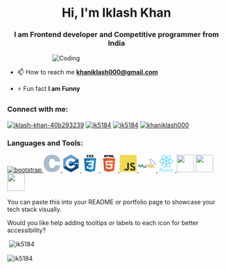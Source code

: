 

<h1 align="center">Hi, I'm Iklash Khan</h1>
<h3 align="center">I am Frontend developer and Competitive programmer from India</h3>

<img  align="right" alt="Coding" width="400" src="https://cdn.dribbble.com/users/1162077/screenshots/3848914/programmer.gif">

<p align="left"> <a href="https://twitter.com/" target="blank"><img src="https://img.shields.io/twitter/follow/?logo=twitter&style=for-the-badge" alt="" /></a> </p>

- 📫 How to reach me **khaniklash000@gmail.com**

- ⚡ Fun fact **I am Funny**

<h3 align="left">Connect with me:</h3>
<p align="left">
<a href="https://linkedin.com/in/iklash-khan-40b293239" target="blank"><img align="center" src="https://raw.githubusercontent.com/rahuldkjain/github-profile-readme-generator/master/src/images/icons/Social/linked-in-alt.svg" alt="iklash-khan-40b293239" height="30" width="40" /></a>
<a href="https://www.hackerrank.com/ik5184" target="blank"><img align="center" src="https://raw.githubusercontent.com/rahuldkjain/github-profile-readme-generator/master/src/images/icons/Social/hackerrank.svg" alt="ik5184" height="30" width="40" /></a>
<a href="https://www.leetcode.com/ik5184" target="blank"><img align="center" src="https://raw.githubusercontent.com/rahuldkjain/github-profile-readme-generator/master/src/images/icons/Social/leet-code.svg" alt="ik5184" height="30" width="40" /></a>
<a href="https://auth.geeksforgeeks.org/user/khaniklash000" target="blank"><img align="center" src="https://raw.githubusercontent.com/rahuldkjain/github-profile-readme-generator/master/src/images/icons/Social/geeks-for-geeks.svg" alt="khaniklash000" height="60" width="40" /></a>
</p>


<h3 align="left">Languages and Tools:</h3>

<p align="left"> <a href="https://upload.wikimedia.org/wikipedia/commons/d/d5/Tailwind_CSS_Logo.svg" target="_blank" rel="noreferrer"> <img src="https://upload.wikimedia.org/wikipedia/commons/d/d5/Tailwind_CSS_Logo.svg" alt="bootstrap" width="40" height="40"/> </a> <a href="https://www.cprogramming.com/" target="_blank" rel="noreferrer"> <img src="https://raw.githubusercontent.com/devicons/devicon/master/icons/c/c-original.svg" alt="c" width="40" height="40"/> </a> <a href="https://www.w3schools.com/cpp/" target="_blank" rel="noreferrer"> <img src="https://raw.githubusercontent.com/devicons/devicon/master/icons/cplusplus/cplusplus-original.svg" alt="cplusplus" width="40" height="40"/> </a> <a href="https://www.w3schools.com/css/" target="_blank" rel="noreferrer"> <img src="https://raw.githubusercontent.com/devicons/devicon/master/icons/css3/css3-original-wordmark.svg" alt="css3" width="40" height="40"/> </a> </a> <a href="https://www.w3.org/html/" target="_blank" rel="noreferrer"> <img src="https://raw.githubusercontent.com/devicons/devicon/master/icons/html5/html5-original-wordmark.svg" alt="html5" width="40" height="40"/> </a> <a href="https://developer.mozilla.org/en-US/docs/Web/JavaScript" target="_blank" rel="noreferrer"> <img src="https://raw.githubusercontent.com/devicons/devicon/master/icons/javascript/javascript-original.svg" alt="javascript" width="40" height="40"/> </a>  <a href="https://www.mysql.com/" target="_blank" rel="noreferrer"> <img src="https://raw.githubusercontent.com/devicons/devicon/master/icons/mysql/mysql-original-wordmark.svg" alt="mysql" width="40" height="40"/> </a>  </a> <a href="https://reactjs.org/" target="_blank" rel="noreferrer"> <img src="https://raw.githubusercontent.com/devicons/devicon/master/icons/react/react-original-wordmark.svg" alt="react" width="40" height="40"/> </a>
<a><img src="https://git-scm.com/images/logos/2color-lightbg@2x.png" width="40" height="40"/></a>
<a> <img src="https://github.githubassets.com/assets/GitHub-Mark-ea2971cee799.png"  width="40" height="40"/></a>
<a> <img src="https://www.python.org/static/community_logos/python-logo.png"  width="40" height="40"/></a>

</p> 

You can paste this into your README or portfolio page to showcase your tech stack visually.

Would you like help adding tooltips or labels to each icon for better accessibility?


<p>&nbsp;<img align="center" src="https://github-readme-stats.vercel.app/api?username=ik5184&show_icons=true&locale=en" alt="ik5184" /></p>

<p><img align="center" src="https://github-readme-streak-stats.herokuapp.com/?user=ik5184&" alt="ik5184" /></p>
